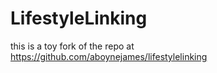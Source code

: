 LifestyleLinking
==========

 this is a toy fork of the repo at https://github.com/aboynejames/lifestylelinking 